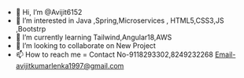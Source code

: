 - 👋 Hi, I’m @Avijit6152
- 👀 I’m interested in Java ,Spring,Microservices , HTML5,CSS3,JS ,Bootstrp
- 🌱 I’m currently learning Tailwind,Angular18,AWS
- 💞️ I’m looking to collaborate on New Project
- 📫 How to reach me = Contact No-9118293302,8249232268  Email-avijitkumarlenka1997@gmail.com

<!---
Avijit6152/Avijit6152 is a ✨ special ✨ repository because its `README.md` (this file) appears on your GitHub profile.
You can click the Preview link to take a look at your changes.
--->
